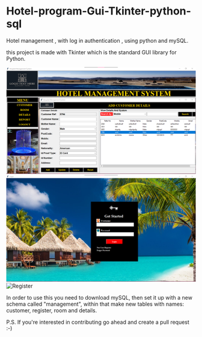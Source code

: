# Hotel-program-Gui-Tkinter-python-sql
Hotel management , with log in authentication , using python and mySQL.

this project is made with Tkinter which is the standard GUI library for Python. 

![Customer](readme/customer.png)
![Login](readme/login.png)
![Register](readme/register.png)

In order to use this you need to download mySQL, then set it up with a new schema called "management", within that make new tables with names: customer, register, room and details.



P.S. If you're interested in contributing go ahead and create a pull request :-)

